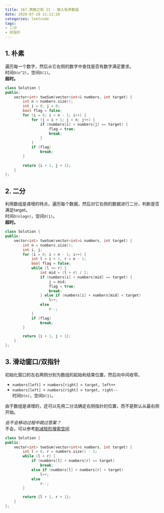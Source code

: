```yaml
---
title: 167.两数之和 II - 输入有序数组
date: 2020-07-20 11:11:28
categories: leetcode
tags: 
- 二分
- 双指针
---
```

## 1. 朴素
遍历每一个数字，然后从它右侧的数字中查找是否有数字满足要求。  
时间`O(n^2)`，空间`O(1)`。  
**超时。**  
```cpp
class Solution {
public:
    vector<int> twoSum(vector<int>& numbers, int target) {
        int n = numbers.size();
        int i = 0, j = 0;
        bool flag = false;
        for (i = 0; i < n - 1; i++) {
            for (j = i + 1; j < n; j++) {
                if (numbers[i] + numbers[j] == target) {
                    flag = true;
                    break;
                }
            }
            if (flag)
                break;
        }
        
        return {i + 1, j + 1};
    }
};
```

## 2. 二分
利用数组是递增的特点，遍历每个数据，然后对它右侧的数据进行二分，判断是否满足target。  
时间`O(nlogn)`，空间`O(1)`。  
**超时。**  
```cpp
class Solution {
public:
    vector<int> twoSum(vector<int>& numbers, int target) {
        int n = numbers.size();
        int i, j;
        for (i = 0; i < n - 1; i++) {
            int l = i + 1, r = n - 1;
            bool flag = false;
            while (l <= r) {
                int mid = (l + r) / 2;
                if (numbers[i] + numbers[mid] == target) {
                    j = mid;
                    flag = true;
                    break;
                } else if (numbers[i] + numbers[mid] < target)
                    l++;
                else
                    r--;
            }
            if (flag)
                break;
        }

        return {i + 1, j + 1};
    }
};
```

## 3. 滑动窗口/双指针
初始化窗口的左右两侧分别为数组的起始和结束位置，然后向中间收窄。  
- `numbers[left] + numbers[right] < target, left++`  
- `numbers[left] + numbers[right] > target, right--`  
时间`O(n)`，空间`O(1)`。  
  

由于数组是递增的，还可以先用二分法确定右侧指针的位置，而不是默认从最右侧开始。  

*会不会移动过程中跳过答案？*  
不会，可以参考[削减矩形搜索空间](https://leetcode-cn.com/problems/two-sum-ii-input-array-is-sorted/solution/yi-zhang-tu-gao-su-ni-on-de-shuang-zhi-zhen-jie-fa/)  

```cpp
class Solution {
public:
    vector<int> twoSum(vector<int>& numbers, int target) {
        int l = 0, r = numbers.size() - 1;
        while (l < r) {
            if (numbers[l] + numbers[r] == target)
                break;
            else if (numbers[l] + numbers[r] < target)
                l++;
            else
                r--;
        }

        return {l + 1, r + 1};
    }
};
```